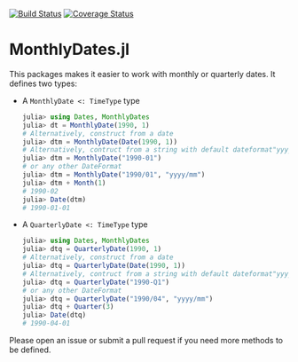 [![Build Status](https://travis-ci.com/matthieugomez/MonthlyDates.jl.svg?branch=master)](https://travis-ci.com/matthieugomez/MonthlyDates.jl)
[![Coverage Status](https://coveralls.io/repos/matthieugomez/MonthlyDates.jl/badge.svg?branch=master)](https://coveralls.io/r/matthieugomez/MonthlyDates.jl?branch=master)

# MonthlyDates.jl

This packages makes it easier to work with monthly or quarterly dates. It defines two types:


- A `MonthlyDate <: TimeType` type
	```julia
	julia> using Dates, MonthlyDates
	julia> dt = MonthlyDate(1990, 1)
	# Alternatively, construct from a date
	julia> dtm = MonthlyDate(Date(1990, 1))
	# Alternatively, contruct from a string with default dateformat"yyyy-mm"
	julia> dtm = MonthlyDate("1990-01")
	# or any other DateFormat
	julia> dtm = MonthlyDate("1990/01", "yyyy/mm")
	julia> dtm + Month(1)
	# 1990-02
	julia> Date(dtm)
	# 1990-01-01

	```
- A `QuarterlyDate <: TimeType` type

	```julia
	julia> using Dates, MonthlyDates
	julia> dtq = QuarterlyDate(1990, 1)
	# Alternatively, construct from a date
	julia> dtq = QuarterlyDate(Date(1990, 1))
	# Alternatively, contruct from a string with default dateformat"yyyy-Qq"
	julia> dtq = QuarterlyDate("1990-Q1") 
	# or any other DateFormat
	julia> dtq = QuarterlyDate("1990/04", "yyyy/mm")
	julia> dtq + Quarter(3)
	julia> Date(dtq)
	# 1990-04-01
	```

Please open an issue or submit a pull request if you need more methods to be defined.